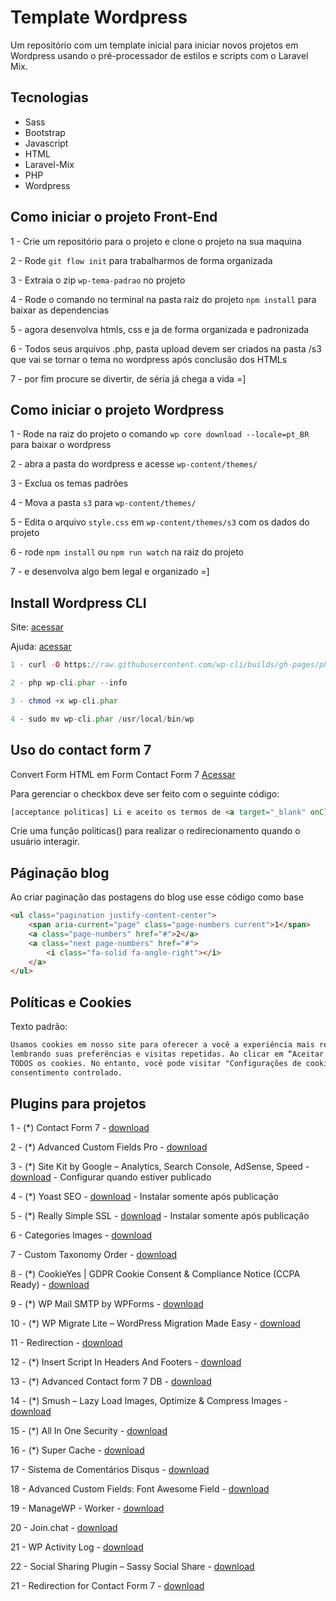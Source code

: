 # Template Wordpress

Um repositório com um template inicial para iniciar novos projetos em Wordpress usando o pré-processador de estilos e scripts com o Laravel Mix.

## Tecnologias
- Sass
- Bootstrap
- Javascript
- HTML
- Laravel-Mix
- PHP
- Wordpress

## Como iniciar o projeto Front-End

1 - Crie um repositório para o projeto e clone o projeto na sua maquina

2 - Rode `git flow init` para trabalharmos de forma organizada

3 - Extraia o zip `wp-tema-padrao` no projeto

4 - Rode o comando no terminal na pasta raiz do projeto `npm install` para baixar as dependencias

5 - agora desenvolva htmls, css e ja de forma organizada e padronizada

6 - Todos seus arquivos .php, pasta upload devem ser criados na pasta /s3 que vai se tornar o tema no wordpress após conclusão dos HTMLs

7 - por fim procure se divertir, de séria já chega a vida =]


## Como iniciar o projeto Wordpress

1 - Rode na raiz do projeto o comando `wp core download --locale=pt_BR` para baixar o wordpress

2 - abra a pasta do wordpress e acesse `wp-content/themes/`

3 - Exclua os temas padrões 

4 - Mova a pasta `s3` para `wp-content/themes/` 

5 - Edita o arquivo `style.css` em `wp-content/themes/s3` com os dados do projeto

6 - rode `npm install` ou `npm run watch` na raiz do projeto

7 - e desenvolva algo bem legal e organizado =]

## Install Wordpress CLI

Site: [acessar](https://wp-cli.org/#installing)

Ajuda: [acessar](https://www.hastedesign.com.br/wordpress/como-instalar-o-wordpress-em-portugues-com-o-wp-cli/)

~~~php
1 - curl -O https://raw.githubusercontent.com/wp-cli/builds/gh-pages/phar/wp-cli.phar

2 - php wp-cli.phar --info

3 - chmod +x wp-cli.phar

4 - sudo mv wp-cli.phar /usr/local/bin/wp
~~~

## Uso do contact form 7

Convert Form HTML em Form Contact Form 7 [Acessar](https://cf7.ciphercoin.com/) 

Para gerenciar o checkbox deve ser feito com o seguinte código:

~~~html
[acceptance politicas] Li e aceito os termos de <a target="_blank" onClick="politicas();">política de privacidade</a>[/acceptance]
~~~

Crie uma função politicas() para realizar o redirecionamento quando o usuário interagir.

## Páginação blog
Ao criar paginação das postagens do blog use esse código como base
~~~html
<ul class="pagination justify-content-center">
    <span aria-current="page" class="page-numbers current">1</span>
    <a class="page-numbers" href="#">2</a>
    <a class="next page-numbers" href="#">
        <i class="fa-solid fa-angle-right"></i>
    </a>
</ul>
~~~

## Políticas e Cookies

Texto padrão:


~~~html
Usamos cookies em nosso site para oferecer a você a experiência mais relevante,
lembrando suas preferências e visitas repetidas. Ao clicar em “Aceitar tudo”, você concorda com o uso de
TODOS os cookies. No entanto, você pode visitar "Configurações de cookies" para fornecer um
consentimento controlado.
~~~
## Plugins para projetos

1 - (*) Contact Form 7 - [download](https://br.wordpress.org/plugins/contact-form-7/)

2 - (*) Advanced Custom Fields Pro - [download](https://github.com/Agencia-S3-dev/advanced-custom-fields-pro)

3 - (*) Site Kit by Google – Analytics, Search Console, AdSense, Speed - [download](https://br.wordpress.org/plugins/google-site-kit/) - Configurar quando estiver publicado

4 - (*) Yoast SEO - [download](https://br.wordpress.org/plugins/wordpress-seo/) - Instalar somente após publicação

5 - (*) Really Simple SSL - [download](https://br.wordpress.org/plugins/really-simple-ssl/) - Instalar somente após publicação

6 - Categories Images - [download](https://br.wordpress.org/plugins/categories-images/)

7 - Custom Taxonomy Order - [download](https://br.wordpress.org/plugins/custom-taxonomy-order-ne/)

8 - (*) CookieYes | GDPR Cookie Consent & Compliance Notice (CCPA Ready) - [download](https://wordpress.org/plugins/cookie-law-info/)

9 - (*) WP Mail SMTP by WPForms - [download](https://br.wordpress.org/plugins/wp-mail-smtp/)

10 - (*) WP Migrate Lite – WordPress Migration Made Easy - [download](https://br.wordpress.org/plugins/wp-migrate-db/)

11 - Redirection - [download](https://br.wordpress.org/plugins/redirection/)

12 - (*) Insert Script In Headers And Footers - [download](https://br.wordpress.org/plugins/insert-script-in-headers-and-footers/)

13 - (*) Advanced Contact form 7 DB - [download](https://br.wordpress.org/plugins/advanced-cf7-db/)

14 - (*) Smush – Lazy Load Images, Optimize & Compress Images - [download](https://br.wordpress.org/plugins/wp-smushit/)

15 - (*) All In One Security - [download](https://wordpress.org/plugins/all-in-one-wp-security-and-firewall/)

16 - (*) Super Cache - [download](https://wordpress.org/plugins/wp-super-cache/)

17 - Sistema de Comentários Disqus - [download](https://br.wordpress.org/plugins/disqus-comment-system/)

18 - Advanced Custom Fields: Font Awesome Field - [download](https://br.wordpress.org/plugins/advanced-custom-fields-font-awesome/)

19 - ManageWP - Worker - [download](https://br.wordpress.org/plugins/worker/)

20 - Join.chat - [download](https://br.wordpress.org/plugins/creame-whatsapp-me/)

21 - WP Activity Log - [download](https://wordpress.org/plugins/wp-security-audit-log/)

22 - Social Sharing Plugin – Sassy Social Share - [download](https://br.wordpress.org/plugins/sassy-social-share/)

21 - Redirection for Contact Form 7 - [download](https://br.wordpress.org/plugins/wpcf7-redirect/)

